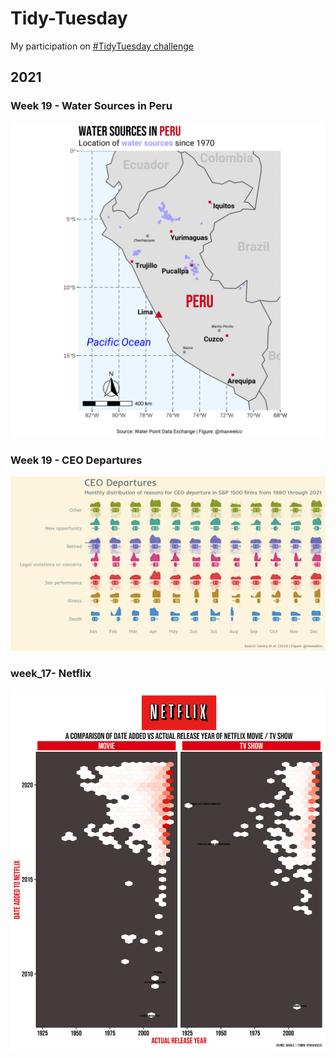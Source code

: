 # Tidy-Tuesday

My participation on [#TidyTuesday challenge](https://github.com/rfordatascience/tidytuesday)


## 2021


### Week 19 - Water Sources in Peru


![Water Sources](/2021/week_19-water/map.png)


### Week 19 - CEO Departures

![CEO](/2021/week_18-ceo/fig.png)


### week_17- Netflix

![CEO](/2021/week_17-netflix/fig.png)
